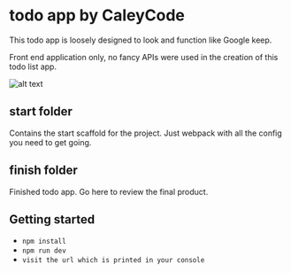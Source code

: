 # todo app by CaleyCode

This todo app is loosely designed to look and function like Google keep.

Front end application only, no fancy APIs were used in the creation of this todo list app.

![alt text](http://url/to/img.png)

## start folder

Contains the start scaffold for the project. Just webpack with all the config you need to get going.

## finish folder

Finished todo app. Go here to review the final product.

## Getting started

- `npm install`
- `npm run dev`
- `visit the url which is printed in your console`
